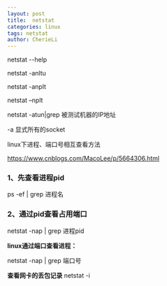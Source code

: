 ```yaml
---
layout: post
title:  netstat
categories: linux
tags: netstat
author: CherieLi
---
```


netstat --help

 

netstat -anltu

netstat -anplt

netstat –nplt

 

netstat -atun|grep 被测试机器的IP地址

 

-a 显式所有的socket  



linux下进程、端口号相互查看方法

<https://www.cnblogs.com/MacoLee/p/5664306.html>

 

### 1、先查看进程pid

ps -ef | grep 进程名

### 2、通过pid查看占用端口

netstat -nap | grep 进程pid

**linux通过端口查看进程：**

netstat -nap | grep 端口号

**查看网卡的丢包记录**
netstat -i

 
